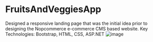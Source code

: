# FruitsAndVeggiesApp
Designed a responsive landing page that was the initial idea prior to designing the Nopcommerce e-commerce CMS based website.   Key Technologies: Bootstrap, HTML, CSS, ASP.NET
![image](https://user-images.githubusercontent.com/5529538/40246135-4509899e-5ae5-11e8-97cd-11e682460fde.png)
